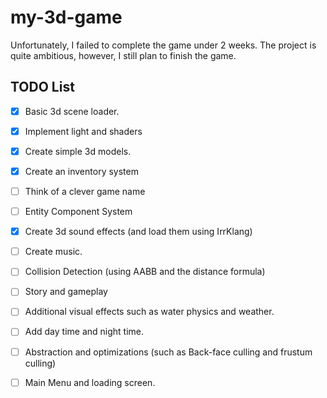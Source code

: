 ﻿# my-3d-game

Unfortunately, I failed to complete the game under 2 weeks. The project is quite ambitious, however, I still plan to finish the game. 

## TODO List

- [x] Basic 3d scene loader.
- [x] Implement light and shaders
- [x] Create simple 3d models.

- [x] Create an inventory system
- [ ] Think of a clever game name
- [ ] Entity Component System
- [X] Create 3d sound effects (and load them using IrrKlang)
- [ ] Create music.
- [ ] Collision Detection (using AABB and the distance formula)
- [ ] Story and gameplay
- [ ] Additional visual effects such as water physics and weather.
- [ ] Add day time and night time.
- [ ] Abstraction and optimizations (such as Back-face culling and frustum culling)
- [ ] Main Menu and loading screen.
